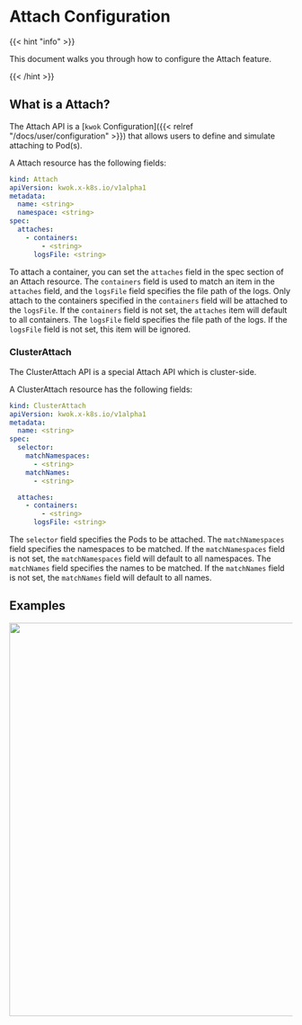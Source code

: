 # Attach Configuration

{{< hint "info" >}}

This document walks you through how to configure the Attach feature.

{{< /hint >}}

## What is a Attach?

The Attach API is a [`kwok` Configuration]({{< relref "/docs/user/configuration" >}}) that allows users to define and simulate attaching to Pod(s).

A Attach resource has the following fields:

``` yaml
kind: Attach
apiVersion: kwok.x-k8s.io/v1alpha1
metadata:
  name: <string>
  namespace: <string>
spec:
  attaches:
    - containers:
        - <string>
      logsFile: <string>
```

To attach a container, you can set the `attaches` field in the spec section of an Attach resource.
The `containers` field is used to match an item in the `attaches` field, and the `logsFile` field specifies the file path of the logs.
Only attach to the containers specified in the `containers` field will be attached to the `logsFile`.
If the `containers` field is not set, the `attaches` item will default to all containers.
The `logsFile` field specifies the file path of the logs. If the `logsFile` field is not set, this item will be ignored.

### ClusterAttach

The ClusterAttach API is a special Attach API which is cluster-side.

A ClusterAttach resource has the following fields:

``` yaml
kind: ClusterAttach
apiVersion: kwok.x-k8s.io/v1alpha1
metadata:
  name: <string>
spec:
  selector:
    matchNamespaces:
      - <string>
    matchNames:
      - <string>

  attaches:
    - containers:
        - <string>
      logsFile: <string>
```

The `selector` field specifies the Pods to be attached.
The `matchNamespaces` field specifies the namespaces to be matched. If the `matchNamespaces` field is not set, the `matchNamespaces` field will default to all namespaces.
The `matchNames` field specifies the names to be matched. If the `matchNames` field is not set, the `matchNames` field will default to all names.

## Examples

<img width="700px" src="/img/demo/attach.svg">

